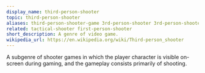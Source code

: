 ```yaml
---
display_name: third-person-shooter
topic: third-person-shooter
aliases: third-person-shooter-game 3rd-person-shooter 3rd-person-shooter-game
related: tactical-shooter first-person-shooter
short_description: A genre of video game.
wikipedia_url: https://en.wikipedia.org/wiki/Third-person_shooter
---
```

A subgenre of shooter games in which the player character is visible on-screen during gaming, and the gameplay consists primarily of shooting.